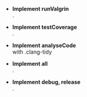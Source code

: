 - **Implement runValgrin**  
	.

- **Implement testCoverage**  
	.

- **Implement analyseCode**  
	with .clang-tidy

- **Implement all**  
	.

- **Implement debug, release**  
	.